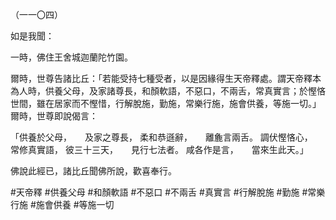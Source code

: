 （一一〇四）

如是我聞：

一時，佛住王舍城迦蘭陀竹園。

爾時，世尊告諸比丘：「若能受持七種受者，以是因緣得生天帝釋處。謂天帝釋本為人時，供養父母，及家諸尊長，和顏軟語，不惡口，不兩舌，常真實言；於慳悋世間，雖在居家而不慳惜，行解脫施，勤施，常樂行施，施會供養，等施一切。」爾時，世尊即說偈言：

「供養於父母，　　及家之尊長，
柔和恭遜辭，　　離麁言兩舌。
調伏慳悋心，　　常修真實語，
彼三十三天，　　見行七法者。
咸各作是言，　　當來生此天。」

佛說此經已，諸比丘聞佛所說，歡喜奉行。



#天帝釋
#供養父母
#和顏軟語
#不惡口
#不兩舌
#真實言
#行解脫施
#勤施
#常樂行施
#施會供養
#等施一切
